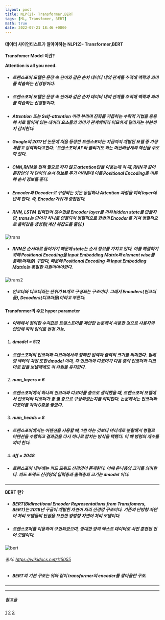 ```yaml
---
layout: post
title: NLP(2)- Transformer,BERT
tags: [ML, Transfomer, BERT]
math: true
date: 2022-07-21 18:46 +0800
---
```



#### 데이터 사이언티스트가 알아야하는 NLP(2)- Transformer,BERT


**Transfomer Model 이란?**

**Attention is all you need.**

- ##### 트랜스포머 모델은 문장 속 단어와 같은 순차 데이터 내의 관계를 추적해 맥락과 의미를 학습하는 신경망이다.


- ##### 트랜스포머 모델은 문장 속 단어와 같은 순차 데이터 내의 관계를 추적해 맥락과 의미를 학습하는 신경망이다.

- ##### Attention 또는 Self-attention 이라 부리며 진화를 거듭하는 수학적 기법을 응용해 서로 떨어져 있는 데이터 요소들의 의미가 관계에따라 미묘하게 달라지는 부분까지 감지한다.

- ##### Google의 2017년 논문에 처음 등장한 트랜스포머는 지금까지 개발된 모델 중 가장 새롭고 강력하다고한다. '트랜스포머 AI'라 불리기도 하는 머신러닝계의 혁신을 주도학 있다.

- ##### CNN,RNN을 전혀 필요로 하지 않고 attention만을 이용는데 이 떄, RNN과 같이 문장안의 각 단어의 순서 정보를 주기 어려운데 이를 **Positional Encoding**을 이용해 순서 정보를 준다.

- ##### Encoder와 Decoder로 구성되는 것은 동일하나 Attention 과정을 여러 layer에 반복 한다. 즉, Encoder가 N개 중첩된다.

- ##### RNN, LSTM 입력단어 갯수만큼 Encoder layer를 거쳐 hidden state를 만들지만, **trans는 단어가 하나로 연결되어 병렬적으로 한번의 Encoder를 거쳐 병렬적으로 출력값을 생성함**(계산 복잡도를 줄임.)

![trans](https://blog.kakaocdn.net/dn/ckWMvU/btroMqAsgcK/UB6GTvFbFZnH8GgMArDI60/img.png)

- ##### RNN은 순서대로 들어가기 때문에 state는 순서 정보를 가지고 있다. 이를 해결하기 위해 Positional Encoding을 Input Embedding Matrix와 element wise를 통해(더해줌) 구한다, 때문에 Positional Encoding 과 Input Embedding Matrix는 동일한 차원이여야한다.

![trans2](https://img1.daumcdn.net/thumb/R1280x0/?scode=mtistory2&fname=https%3A%2F%2Fblog.kakaocdn.net%2Fdn%2FdW8wAB%2FbtrkvI6NhyL%2FoMbibRc2OqIB6kOoKSh600%2Fimg.png)

- ##### 인코더와 디코더라는 단위가 N개로 구성되는 구조이다. 그래서 Encoders(인코더들), Decoders(디코더들)이라고 부른다. 


**Transformer의 주요 hyper parameter**

- ##### 아래에서 정의한 수치값은 트랜스포머를 제안한 논문에서 사용한 것으로 사용자의 입맛에 따라 임의로 변경 가능.

1. ##### **d**model = 512

- #####  트랜스포머의 인코더와 디코더에서의 정해진 입력과 출력의 크기를 의미한다. 임베딩 벡터의 차원 또한  **d**model 이며, 각 인코더와 디코더가 다음 층의 인코더와 디코더로 값을 보낼때에도 이 차원을 유지한다.

2. ##### num_layers = 6

- ##### 트랜스포머에서 하나의 인코더와 디코더를 층으로 생각했을 때, 트랜스포머 모델에서 인코더와 디코더가 총 몇 층으로 구성되었는지를 의미한다. 논문에서는 인코더와 디코더를 각각 6층을 쌓았다.

3. ##### num_heads = 8

- ##### 트랜스포머에서는 어텐션을 사용할 떄, 1번 하는 것보다 여러개로 분할해서 병렬로 어텐션을 수행하고 결과값을 다시 하나로 합치는 방식을 택했다. 이 때 병령의 개수를 의미 한다.

4. ##### **d**ff = 2048

- ##### 트랜스포머 내부에는 피드 포워드 신경망이 존재한다. 이떄 은닉층의 크기를 의미한다. 피드 포워드 신경망의 입력층과 출력층의 크기는 **d**model 이다.

***

**BERT 란?**

- ##### BERT(Bidirectional Encoder Representations from Transfomers, BERT)는 2018년 구글이 개발한 자연어 처리 신경망 구조이다. 기존의 단방향 자연어 처리 모델들의 단점을 보완한 양방향 자연어 처리 모델이다.

- ##### 트랜스포머를 이용하여 구현되었으며, 방대한 양의 텍스트 데이터로 사전 훈련된 언어 모델이다.

![bert](https://wikidocs.net/images/page/35594/bartbase%EC%99%80large.PNG)

###### 출처: https://wikidocs.net/115055

- ##### BERT의 기본 구조는 위와 같이 transformer의 encoder를 쌓아올린 구조.



***

***


##### _참고글_
[1](https://moondol-ai.tistory.com/460)
[2](https://ebbnflow.tistory.com/316)
[3](https://wikidocs.net/115055)
